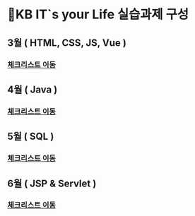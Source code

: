 # 📜KB IT`s your Life 실습과제 구성

##  3월 ( HTML, CSS, JS, Vue )
### [체크리스트 이동](https://github.com/Mminjae/Practice/blob/main/3%EC%9B%94/README.md)
##  4월 ( Java ) 
### [체크리스트 이동](https://github.com/Mminjae/Practice/blob/main/4%EC%9B%94/README.md)
##  5월 ( SQL )
### [체크리스트 이동](https://github.com/Mminjae/Practice/blob/main/5%EC%9B%94/README.md)
##  6월 ( JSP & Servlet )
### [체크리스트 이동](https://github.com/Mminjae/Practice/blob/main/6%EC%9B%94/Readme.md)

